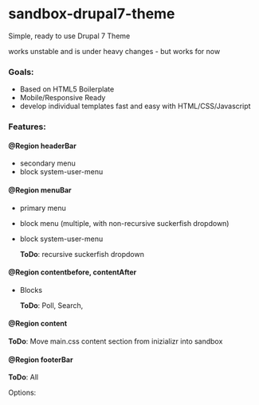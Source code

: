 sandbox-drupal7-theme
=====================

Simple, ready to use Drupal 7 Theme

works unstable and is under heavy changes - but works for now

### Goals:
- Based on HTML5 Boilerplate
- Mobile/Responsive Ready
- develop individual templates fast and easy with HTML/CSS/Javascript

### Features:
#### @Region headerBar
- secondary menu
- block system-user-menu

#### @Region menuBar
- primary menu
- block menu (multiple, with non-recursive suckerfish dropdown)
- block system-user-menu

  **ToDo**: recursive suckerfish dropdown

#### @Region contentbefore, contentAfter
- Blocks

  **ToDo**: Poll, Search, 
  
#### @Region content
  **ToDo**: Move main.css content section from inizializr into sandbox
  
#### @Region footerBar
  **ToDo**: All

Options:

  

